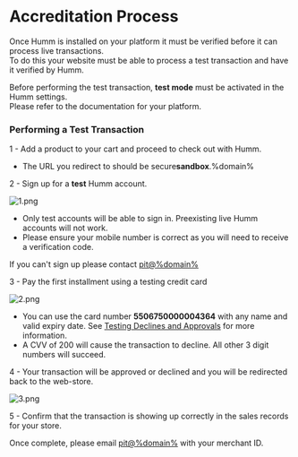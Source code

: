 <h1>Accreditation Process</h1>

Once Humm is installed on your platform it must be verified before it can process live transactions.<br>
To do this your website must be able to process a test transaction and have it verified by Humm.

<div class="panel">
    Before performing the test transaction, <b>test mode</b> must be activated in the Humm settings.<br>
    Please refer to the documentation for your platform.
</div>

### Performing a Test Transaction

1 - Add a product to your cart and proceed to check out with Humm.

- The URL you redirect to should be secure**sandbox**.%domain%

2 - Sign up for a **test** Humm account.

![1.png](/img/accreditation/1.png)

- Only test accounts will be able to sign in. Preexisting live Humm accounts will not work.
- Please ensure your mobile number is correct as you will need to receive a verification code.

<div class="panel">
    If you can't sign up please contact <a href="mailto:pit@%domain%">pit@%domain%</a>
</div>

3 - Pay the first installment using a testing credit card

![2.png](/img/accreditation/2.png)

- You can use the card number **5506750000004364** with any name and valid expiry date. See [Testing Declines and Approvals](../../developer_resources/declines_and_approvals) for more information.
- A CVV of 200 will cause the transaction to decline. All other 3 digit numbers will succeed.

4 - Your transaction will be approved or declined and you will be redirected back to the web-store.

![3.png](/img/accreditation/3.png)

5 - Confirm that the transaction is showing up correctly in the sales records for your store.

<div class="panel">
    Once complete, please email <a href="mailto:pit@%domain%?Subject=Humm Accreditation&body=Hi, %0D%0A%0D%0AMy Merchant ID is: %0D%0A%0D%0AI have performed the two test transactions on my website%0D%0A%0D%0ACould you please verify them?%0D%0A%0D%0AThanks,%0D%0A%0D%0A">pit@%domain%</a> with your merchant ID.
</div>
